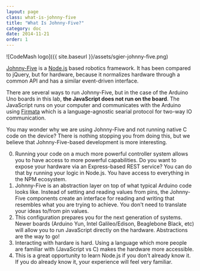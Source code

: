 ```yaml
---
layout: page
class: what-is-johnny-five
title: "What Is Johnny-Five?"
category: doc
date: 2014-11-21
order: 1
---
```


![CodeMash logo]({{ site.baseurl }}/assets/sgier-johnny-five.png)

[Johnny-Five](https://github.com/rwaldron/johnny-five) is a [Node.js](http://nodejs.org) based robotics framework.  It has been compared to jQuery, but for hardware, because it normalizes hardware through a common API and has a similar event-driven interface.

There are several ways to run Johnny-Five, but in the case of the Arduino Uno boards in this lab, **the JavaScript does not run on the board**.  The JavaScript runs on your computer and communicates with the Arduino using [Firmata](http://www.firmata.org/wiki/Main_Page) which is a language-agnostic searial protocol for two-way IO communication.

You may wonder why we are using Johnny-Five and not running native C code on the device?  There is nothing stopping you from doing this, but we believe that Johnny-Five-based development is more interesting.

0. Running your code on a much more powerful controller system allows you to have access to more powerful capabilities.  Do you want to expose your hardware via an Express-based REST service?  You can do that by running your logic in Node.js.  You have access to everything in the NPM ecosystem.
0. Johnny-Five is an abstraction layer on top of what typical Arduino code looks like.  Instead of setting and reading values from pins, the Johnny-Five components create an interface for reading and writing that resembles what you are trying to achieve.  You don't need to translate your ideas to/from pin values.
0. This configuration prepares you for the next generation of systems.  Newer boards (Arduino Yun, Intel Galileo/Edison, Beaglebone Black, etc) will allow you to run JavaScript directly on the hardware.  Abstractions are the way to go!
0. Interacting with hardare is hard.  Using a language which more people are familiar with (JavaScript vs C) makes the hardware more accessible.
0. This is a great opportunity to learn Node.js if you don't already know it.  If you do already know it, your experience will feel very familiar.


